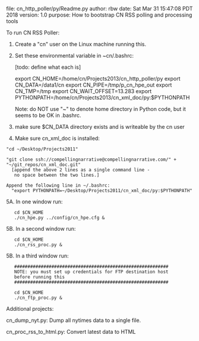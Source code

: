 file:    cn_http_poller/py/Readme.py
author:  rbw
date:    Sat Mar 31 15:47:08 PDT 2018
version: 1.0
purpose: How to bootstrap CN RSS polling and processing tools

To run CN RSS Poller:

  1. Create a "cn" user on the Linux machine running this.

  2. Set these environmental variable in ~cn/.bashrc:

      [todo: define what each is]

      export CN_HOME=/home/cn/Projects2013/cn_http_poller/py
      export CN_DATA=/data1/cn
      export CN_PIPE=/tmp/p_cn_hpe_out
      export CN_TMP=/tmp
      export CN_WAIT_OFFSET=13.283
      export PYTHONPATH=/home/cn/Projects2013/cn_xml_doc/py:$PYTHONPATH

      Note: do NOT use "~" to denote home directory in Python code, but it
            seems to be OK in .bashrc.

  3. make sure $CN_DATA directory exists and is writeable by the cn user

  4. Make sure cn_xml_doc is installed:

    "cd ~/Desktop/Projects2011"

    "git clone ssh://compellingnarrative@compellingnarrative.com/" +
    "~/git_repos/cn_xml_doc.git"
      [append the above 2 lines as a single command line -
       no space between the two lines.]

    Append the following line in ~/.bashrc:
      "export PYTHONPATH=~/Desktop/Projects2011/cn_xml_doc/py:$PYTHONPATH"

  5A. In one window run:

       cd $CN_HOME
       ./cn_hpe.py ../config/cn_hpe.cfg &

  5B. In a second window run:

       cd $CN_HOME
       ./cn_rss_proc.py &

  5B. In a third window run:

       ##########################################################
       NOTE: you must set up credentials for FTP destination host
       before running this
       ##########################################################

       cd $CN_HOME
       ./cn_ftp_proc.py &

Additional projects:

  cn_dump_nyt.py:
    Dump all nytimes data to a single file.

  cn_proc_rss_to_html.py:
    Convert latest data to HTML

